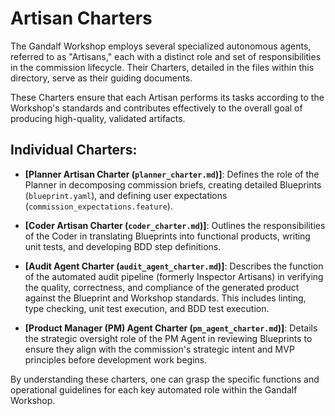# Artisan Charters

The Gandalf Workshop employs several specialized autonomous agents, referred to as "Artisans," each with a distinct role and set of responsibilities in the commission lifecycle. Their Charters, detailed in the files within this directory, serve as their guiding documents.

These Charters ensure that each Artisan performs its tasks according to the Workshop's standards and contributes effectively to the overall goal of producing high-quality, validated artifacts.

## Individual Charters:

*   **[Planner Artisan Charter (`planner_charter.md`)]**: Defines the role of the Planner in decomposing commission briefs, creating detailed Blueprints (`blueprint.yaml`), and defining user expectations (`commission_expectations.feature`).

*   **[Coder Artisan Charter (`coder_charter.md`)]**: Outlines the responsibilities of the Coder in translating Blueprints into functional products, writing unit tests, and developing BDD step definitions.

*   **[Audit Agent Charter (`audit_agent_charter.md`)]**: Describes the function of the automated audit pipeline (formerly Inspector Artisans) in verifying the quality, correctness, and compliance of the generated product against the Blueprint and Workshop standards. This includes linting, type checking, unit test execution, and BDD test execution.

*   **[Product Manager (PM) Agent Charter (`pm_agent_charter.md`)]**: Details the strategic oversight role of the PM Agent in reviewing Blueprints to ensure they align with the commission's strategic intent and MVP principles before development work begins.

By understanding these charters, one can grasp the specific functions and operational guidelines for each key automated role within the Gandalf Workshop.
